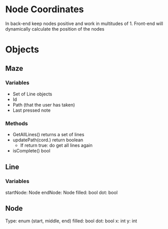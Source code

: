# Node Coordinates
In back-end keep nodes positive and work in multitudes of 1. Front-end will dynamically calculate the position of the nodes

# Objects
## Maze 
### Variables
- Set of Line objects
- Id
- Path (that the user has taken)
- Last pressed note

### Methods
- GetAllLines() returns a set of lines
- updatePath(cord.) return boolean
  - If return true: do get all lines again
- isComplete() bool

## Line 
### Variables
startNode: Node
endNode: Node
filled: bool
dot: bool

## Node
Type: enum (start, middle, end)
filled: bool
dot: bool
x: int
y: int
